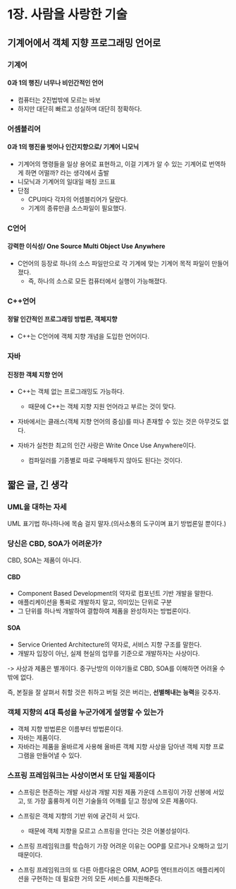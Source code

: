# 1장. 사람을 사랑한 기술
## 기계어에서 객체 지향 프로그래밍 언어로
### 기계어
#### 0과 1의 행진/ 너무나 비인간적인 언어
+ 컴퓨터는  2진법밖에 모르는 바보
+ 하지만 대단히 빠르고 성실하며 대단히 정확하다.

### 어셈블리어 
#### 0과 1의 행진을 벗어나 인간지향으로/ 기계어 니모닉

+ 기계어의 명령들을 일상 용어로 표현하고, 이걸 기계가 알 수 있는 기계어로 번역하게 하면 어떨까? 라는 생각에서 출발
+ 니모닉과 기계어의 일대일 매칭 코드표
+ 단점
    + CPU마다 각자의 어셈블리어가 달랐다.
    + 기계의 종류만큼 소스파일이 필요했다.


### C언어
#### 강력한 이식성/ One Source Multi Object Use Anywhere
+ C언어의 등장로 하나의 소스 파일만으로 각 기계에 맞는 기계어 목적 파일이 만들어졌다.
    + 즉, 하나의 소스로 모든 컴퓨터에서 실행이 가능해졌다.

### C++언어
#### 정말 인간적인 프로그래밍 방법론, 객체지향
+ C++는 C언어에 객체 지향 개념을 도입한 언어이다.

### 자바
#### 진정한 객체 지향 언어
+ C++는 객체 없는 프로그래밍도 가능하다.
    + 때문에 C++는 객체 지향 지원 언어라고 부르는 것이 맞다.

+ 자바에서는 클래스(객체 지향 언어의 중심)를 떠나 존재할 수 있는 것은 아무것도 없다.
+ 자바가 실천한 최고의 인간 사랑은 Write Once Use Anywhere이다.
    + 컴파일러를 기종별로 따로 구매해두지 않아도 된다는 것이다.

## 짧은 글, 긴 생각
### UML을 대하는 자세
UML 표기법 하나하나에 목숨 걸지 말자.(의사소통의 도구이며 표기 방법론일 뿐이다.)

### 당신은 CBD, SOA가 어려운가?
CBD, SOA는 제품이 아니다. 
#### CBD
+ Component Based Development의 약자로 컴포넌트 기반 개발을 말한다.
+ 애플리케이션을 통짜로 개발하지 말고, 의미있는 단위로 구분
+ 그 단위를 하나씩 개발하여 결합하여 제품을 완성하자는 방법론이다.

#### SOA
+ Service Oriented Architecture의 약자로, 서비스 지향 구조를 말한다.
+ 개발자 입장이 아닌, 실제 현실의 업무를 기준으로 개발하자는 사상이다.

-> 사상과 제품은 별개이다. 중구난방의 이야기들로 CBD, SOA를 이해하면 어려울 수밖에 없다. 

즉, 본질을 잘 살펴서 취할 것은 취하고 버릴 것은 버리는, **선별해내는 능력**을 갖추자.

### 객체 지향의 4대 특성을 누군가에게 설명할 수 있는가
+ 객체 지향 방법론은 이름부터 방법론이다.
+ 자바는 제품이다.
+ 자바라는 제품을 올바르게 사용해 올바른 객체 지향 사상을 담아낸 객체 지향 프로그램을 만들어낼 수 있다.

### 스프링 프레임워크는 사상이면서 또 단일 제품이다
+ 스프링은 현존하는 개발 사상과 개발 지원 제품 가운데 스프링이 가장 선봉에 서있고, 또 가장 훌륭하게 이전 기술들의 어깨를 딛고 정상에 오른 제품이다.
+ 스프링은 객체 지향의 기반 위에 굳건히 서 있다. 
    + 때문에 객체 지향을 모르고 스프링을 안다는 것은 어불성설이다.

+ 스프링 프레임워크를 학습하기 가장 어려운 이유는 OOP를 모르거나 오해하고 있기 때문이다.
+ 스프링 프레임워크의 또 다른 아름다움은 ORM, AOP등 엔터프라이즈 애플리케이션을 구현하는 데 필요한 거의 모든 서비스를 지원해준다.
